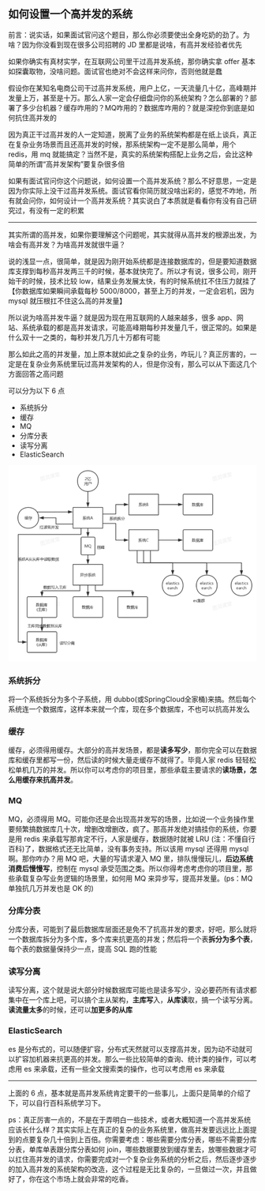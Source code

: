 ## 如何设置一个高并发的系统

前言：说实话，如果面试官问这个题目，那么你必须要使出全身吃奶的劲了。为啥？因为你没看到现在很多公司招聘的 JD 里都是说啥，有高并发经验者优先

如果你确实有真材实学，在互联网公司里干过高并发系统，那你确实拿 offer 基本如探囊取物，没啥问题。面试官也绝对不会这样来问你，否则他就是蠢

假设你在某知名电商公司干过高并发系统，用户上亿，一天流量几十亿，高峰期并发量上万，甚至是十万。那么人家一定会仔细盘问你的系统架构？怎么部署的？部署了多少台机器？缓存咋用的？MQ咋用的？数据库咋用的？就是深挖你到底是如何抗住高并发的

因为真正干过高并发的人一定知道，脱离了业务的系统架构都是在纸上谈兵，真正在复杂业务场景而且还高并发的时候，那系统架构一定不是那么简单，用个 redis，用 mq 就能搞定？当然不是，真实的系统架构搭配上业务之后，会比这种简单的所谓“高并发架构”要复杂很多倍

如果有面试官问你这个问题说，如何设置一个高并发系统？那么不好意思，一定是因为你实际上没干过高并发系统。面试官看你简历就没啥出彩的，感觉不咋地，所有就会问你，如何设计一个高并发系统？其实说白了本质就是看看你有没有自己研究过，有没有一定的积累

---

其实所谓的高并发，如果你要理解这个问题呢，其实就得从高并发的根源出发，为啥会有高并发？为啥高并发就很牛逼？

说的浅显一点，很简单，就是因为刚开始系统都是连接数据库的，但是要知道数据库支撑到每秒高并发两三千的时候，基本就快完了。所以才有说，很多公司，刚开始干的时候，技术比较 low，结果业务发展太快，有的时候系统扛不住压力就挂了【你数据库如果瞬间承载每秒 5000/8000，甚至上万的并发，一定会宕机，因为 mysql 就压根扛不住这么高的并发量】

所以说为啥高并发牛逼？就是因为现在用互联网的人越来越多，很多 app、网站、系统承载的都是高并发请求，可能高峰期每秒并发量几千，很正常的。如果是什么双十一之类的，每秒并发几万几十万都有可能

那么如此之高的并发量，加上原本就如此之复杂的业务，咋玩儿？真正厉害的，一定是在复杂业务系统里玩过高并发架构的人，但是你没有，那么可以从下面这几个方面回答之高问题

可以分为以下 6 点

- 系统拆分
- 缓存
- MQ
- 分库分表
- 读写分离
- ElasticSearch

![1680873646531](../images/1680873646531.png)

### 系统拆分

将一个系统拆分为多个子系统，用 dubbo(或SpringCloud全家桶)来搞。然后每个系统连一个数据库，这样本来就一个库，现在多个数据库，不也可以抗高并发么

### 缓存

缓存，必须得用缓存。大部分的高并发场景，都是**读多写少**，那你完全可以在数据库和缓存里都写一份，然后读的时候大量走缓存不就得了。毕竟人家 redis 轻轻松松单机几万的并发。所以你可以考虑你的项目里，那些承载主要请求的**读场景，怎么用缓存来抗高并发**。

### MQ

MQ，必须得用 MQ。可能你还是会出现高并发写的场景，比如说一个业务操作里要频繁搞数据库几十次，增删改增删改，疯了。那高并发绝对搞挂你的系统，你要是用 redis 来承载写那肯定不行，人家是缓存，数据随时就被 LRU (注：不懂自行百科)了，数据格式还无比简单，没有事务支持。所以该用 mysql 还得用 mysql啊。那你咋办？用 MQ 吧，大量的写请求灌入 MQ 里，排队慢慢玩儿，**后边系统消费后慢慢写**，控制在 mysql 承受范围之类。所以你得考虑考虑你的项目里，那些承载复杂写业务逻辑的场景里，如何用 MQ 来异步写，提高并发量。(ps：MQ 单独抗几万并发也是 OK 的)

### 分库分表

分库分表，可能到了最后数据库层面还是免不了抗高并发的要求，好吧，那么就将一个数据库拆分为多个库，多个库来抗更高的并发；然后将一个表**拆分为多个表**，每个表的数据量保持少一点，提高 SQL 跑的性能

### 读写分离

读写分离，这个就是说大部分时候数据库可能也是读多写少，没必要药所有请求都集中在一个库上吧，可以搞个主从架构，**主库写**入，**从库读**取，搞一个读写分离。**读流量太多**的时候，还可以**加更多的从库**

### ElasticSearch

es 是分布式的，可以随便扩容，分布式天然就可以支撑高并发，因为动不动就可以扩容加机器来抗更高的并发。那么一些比较简单的查询、统计类的操作，可以考虑用 es 来承载，还有一些全文搜索类的操作，也可以考虑用 es 来承载

------

上面的 6 点，基本就是高并发系统肯定要干的一些事儿，上面只是简单的介绍了下，可以自行百科系统学习下。

ps：真正厉害一点的，不是在于弄明白一些技术，或者大概知道一个高并发系统应该长什么样？其实实际上在真正的复杂的业务系统里，做高并发要远远比上面提到的点要复杂几十倍到上百倍。你需要考虑：哪些需要分库分表，哪些不需要分库分表，单库单表跟分库分表如何 join，哪些数据要放到缓存里去，放哪些数据才可以扛住高并发的请求，你需要完成对一个复杂业务系统的分析之后，然后逐步逐步的加入高并发的系统架构的改造，这个过程是无比复杂的，一旦做过一次，并且做好了，你在这个市场上就会非常的吃香。